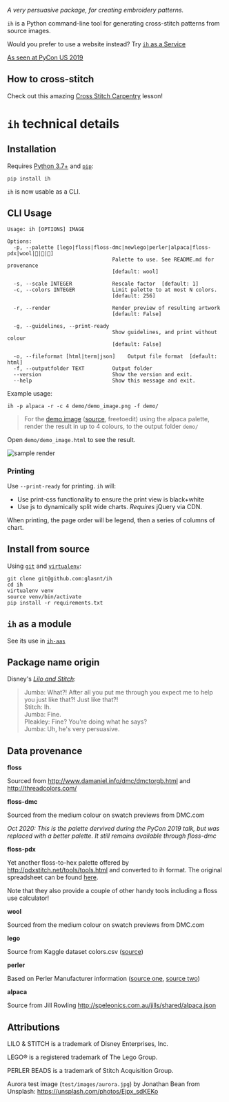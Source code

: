 *A very persuasive package, for creating embroidery patterns.*

`ih` is a Python command-line tool for generating cross-stitch patterns from source images. 

Would you prefer to use a website instead? Try [`ih` as a Service](https://github.com/glasnt/ih-aas)

[As seen at PyCon US 2019](https://us.pycon.org/2019/schedule/presentation/229/)

## How to cross-stitch

Check out this amazing [Cross Stitch Carpentry](https://sgibson91.github.io/cross-stitch-carpentry/index.html) lesson!

# `ih` technical details  

## Installation

Requires [Python 3.7+](https://www.python.org/downloads/) and [`pip`](https://pip.pypa.io/en/stable/installing/):

```
pip install ih
```

`ih` is now usable as a CLI. 

## CLI Usage

[//]: <> (START_USAGE)
```
Usage: ih [OPTIONS] IMAGE

Options:
  -p, --palette [lego|floss|floss-dmc|newlego|perler|alpaca|floss-pdx|wool|🧵|🧶|🦙]
                                  Palette to use. See README.md for provenance
                                  [default: wool]

  -s, --scale INTEGER             Rescale factor  [default: 1]
  -c, --colors INTEGER            Limit palette to at most N colors.
                                  [default: 256]

  -r, --render                    Render preview of resulting artwork
                                  [default: False]

  -g, --guidelines, --print-ready
                                  Show guidelines, and print without colour
                                  [default: False]

  -o, --fileformat [html|term|json]    Output file format  [default: html]
  -f, --outputfolder TEXT         Output folder
  --version                       Show the version and exit.
  --help                          Show this message and exit.

```
[//]: <> (END_USAGE)

Example usage:  

```
ih -p alpaca -r -c 4 demo/demo_image.png -f demo/
```

> For the [demo image](demo/demo_image.png) ([source](https://picsart.com/i/sticker-pixel-pixelart-pixelated-pixels-llama-rainbow-bow-268615356021211), freetoedit) 
> using the alpaca palette, 
> render the result in up to 4 colours,
> to the output folder `demo/`

Open `demo/demo_image.html` to see the result. 

![sample render](demo/demo_render.png)


### Printing

Use `--print-ready` for printing. `ih` will: 
 
 * Use print-css functionality to ensure the print view is black+white
 * Use js to dynamically split wide charts. *Requires* jQuery via CDN. 

When printing, the page order will be legend, then a series of columns of chart.
 
## Install from source

Using [`git`](https://git-scm.com/book/en/v2/Getting-Started-Installing-Git) and [`virtualenv`](https://virtualenv.pypa.io/en/latest/installation/):

```
git clone git@github.com:glasnt/ih
cd ih
virtualenv venv
source venv/bin/activate
pip install -r requirements.txt
```

## `ih` as a module

See its use in [`ih-aas`](https://github.com/glasnt/ih-aas/blob/master/app.py)

## Package name origin

Disney's [_Lilo and Stitch_](https://www.youtube.com/watch?v=ItYmxezZ7QA): 

> Jumba: What?! After all you put me through you expect me to help you just like that?! Just like that?!<br>
> Stitch: Ih.<br>
> Jumba: Fine.<br>
> Pleakley: Fine? You're doing what he says?<br>
> Jumba: Uh, he's very persuasive.

## Data provenance


**floss** 

Sourced from http://www.damaniel.info/dmc/dmctorgb.html and http://threadcolors.com/

**floss-dmc**

Sourced from the medium colour on swatch previews from DMC.com

*Oct 2020: This is the palette dervived during the PyCon 2019 talk, but was replaced with a better palette. It still remains available through floss-dmc*

**floss-pdx**

Yet another floss-to-hex palette offered by http://pdxstitch.net/tools/tools.html
and converted to ih format. The original spreadsheet can be found
[here](https://docs.google.com/spreadsheets/u/1/d/14PuY3CbQZcYOYtuMn7446TUBh4h4M5wlI0yx1GWG1XY/preview?usp=sharing#gid=0).

Note that they also provide a couple of other handy tools including a floss use
calculator!

**wool**

Sourced from the medium colour on swatch previews from DMC.com

**lego**

Source from Kaggle dataset colors.csv ([source](https://www.kaggle.com/rtatman/lego-database))

**perler**

Based on Perler Manufacturer information ([source one](https://www.reddit.com/r/beadsprites/comments/291495/bead_list_with_rgb_values/), [source two](https://docs.google.com/spreadsheets/d/1f988o68HDvk335xXllJD16vxLBuRcmm3vg6U9lVaYpA/edit#gid=0))

**alpaca**

Source from Jill Rowling http://speleonics.com.au/jills/shared/alpaca.json


## Attributions

LILO & STITCH is a trademark of Disney Enterprises, Inc.

LEGO® is a registered trademark of The Lego Group. 

PERLER BEADS is a trademark of Stitch Acquisition Group. 

Aurora test image (`test/images/aurora.jpg`) by Jonathan Bean from Unsplash: https://unsplash.com/photos/Ejpx_sdKEKo
